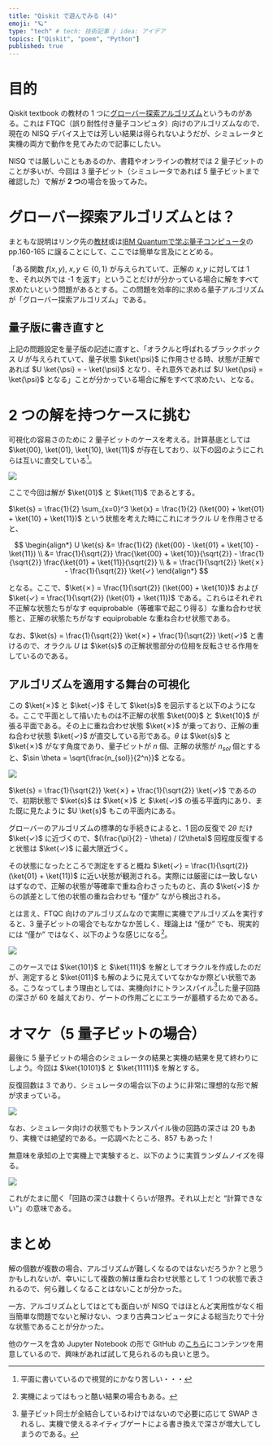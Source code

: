 ```yaml
---
title: "Qiskit で遊んでみる (4)"
emoji: "🪐"
type: "tech" # tech: 技術記事 / idea: アイデア
topics: ["Qiskit", "poem", "Python"]
published: true
---
```


# 目的

Qiskit textbook の教材の 1 つに[グローバー探索アルゴリズム](https://learn.qiskit.org/course/introduction/grovers-search-algorithm)というものがある。これは FTQC（誤り耐性付き量子コンピュタ）向けのアルゴリズムなので、現在の NISQ デバイス上では芳しい結果は得られないようだが、シミュレータと実機の両方で動作を見てみたので記事にしたい。

NISQ では厳しいこともあるのか、書籍やオンラインの教材では 2 量子ビットのことが多いが、今回は 3 量子ビット（シミュレータであれば 5 量子ビットまで確認した）で解が **2 つ**の場合を扱ってみた。

# グローバー探索アルゴリズムとは？

まともな説明はリンク先の[教材](https://learn.qiskit.org/course/introduction/grovers-search-algorithm)或は[IBM Quantumで学ぶ量子コンピュータ](https://www.shuwasystem.co.jp/book/9784798062808.html)の pp.160-165 に譲ることにして、ここでは簡単な言及にとどめる。

「ある関数 $f(x, y),\ x,y \in \{0, 1\}$ が与えられていて、正解の $x,y$ に対しては 1 を、それ以外では -1 を返す」ということだけが分かっている場合に解をすべて求めたいという問題があるとする。この問題を効率的に求める量子アルゴリズムが「グローバー探索アルゴリズム」である。

## 量子版に書き直すと

上記の問題設定を量子版の記述に直すと、「オラクルと呼ばれるブラックボックス $U$ が与えられていて、量子状態 $\ket{\psi}$ に作用させる時、状態が正解であれば $U \ket{\psi} = - \ket{\psi}$ となり、それ意外であれば $U \ket{\psi} = \ket{\psi}$ となる」ことが分かっている場合に解をすべて求めたい、となる。

# 2 つの解を持つケースに挑む

可視化の容易さのために 2 量子ビットのケースを考える。計算基底としては $\ket{00}, \ket{01}, \ket{10}, \ket{11}$ が存在しており、以下の図のようにこれらは互いに直交している[^1]。

[^1]: 平面に書いているので視覚的にかなり苦しい・・・

![](/images/dwd-qiskit04/001.png)

ここで今回は解が $\ket{01}$ と $\ket{11}$ であるとする。

$\ket{s} = \frac{1}{2} \sum_{x=0}^3 \ket{x} = \frac{1}{2} (\ket{00} + \ket{01} + \ket{10} + \ket{11})$ という状態を考えた時にこれにオラクル $U$ を作用させると、

$$
\begin{align*}
U \ket{s} &= \frac{1}{2} (\ket{00} - \ket{01} + \ket{10} - \ket{11}) \\
&= \frac{1}{\sqrt{2}} \frac{\ket{00} + \ket{10}}{\sqrt{2}} - \frac{1}{\sqrt{2}} \frac{\ket{01} + \ket{11}}{\sqrt{2}} \\
& = \frac{1}{\sqrt{2}} \ket{✗} - \frac{1}{\sqrt{2}} \ket{✓}
\end{align*}
$$

となる。ここで、$\ket{✗} = \frac{1}{\sqrt{2}} (\ket{00} + \ket{10})$ および $\ket{✓} = \frac{1}{\sqrt{2}} (\ket{01} + \ket{11})$ である。これらはそれぞれ不正解な状態たちがなす equiprobable（等確率で起こり得る）な重ね合わせ状態と、正解の状態たちがなす equiprobable な重ね合わせ状態である。

なお、$\ket{s} = \frac{1}{\sqrt{2}} \ket{✗} + \frac{1}{\sqrt{2}} \ket{✓}$ と書けるので、オラクル $U$ は $\ket{s}$ の正解状態部分の位相を反転させる作用をしているのである。

## アルゴリズムを適用する舞台の可視化

この $\ket{✗}$ と $\ket{✓}$ そして $\ket{s}$ を図示すると以下のようになる。ここで平面として描いたものは不正解の状態 $\ket{00}$ と $\ket{10}$ が張る平面である。その上に重ね合わせ状態 $\ket{✗}$ が乗っており、正解の重ね合わせ状態 $\ket{✓}$ が直交している形である。$\theta$ は $\ket{s}$ と $\ket{✗}$ がなす角度であり、量子ビットが $n$ 個、正解の状態が $n_{sol}$ 個とすると、$\sin \theta = \sqrt{\frac{n_{sol}}{2^n}}$ となる。

![](/images/dwd-qiskit04/002.png)

$\ket{s} = \frac{1}{\sqrt{2}} \ket{✗} + \frac{1}{\sqrt{2}} \ket{✓}$ であるので、初期状態で $\ket{s}$ は $\ket{✗}$ と $\ket{✓}$ の張る平面内にあり、また既に見たように $U \ket{s}$ もこの平面内にある。

グローバーのアルゴリズムの標準的な手続きによると、1 回の反復で $2\theta$ だけ $\ket{✓}$ に近づくので、$(\frac{\pi}{2} - \theta) / (2\theta)$ 回程度反復すると状態は $\ket{✓}$ に最大限近づく。

その状態になったところで測定をすると概ね $\ket{✓} = \frac{1}{\sqrt{2}} (\ket{01} + \ket{11})$ に近い状態が観測される。実際には厳密には一致しないはずなので、正解の状態が等確率で重ね合わさったものと、真の $\ket{✓}$ からの誤差として他の状態の重ね合わせも “僅か” ながら検出される。

とは言え、FTQC 向けのアルゴリズムなので実際に実機でアルゴリズムを実行すると、3 量子ビットの場合でもなかなか苦しく、理論上は “僅か” でも、現実的には “僅か” ではなく、以下のような感じになる[^2]。

[^2]: 実機によってはもっと酷い結果の場合もある。

![](/images/dwd-qiskit04/003.png)

このケースでは $\ket{101}$ と $\ket{111}$ を解としてオラクルを作成したのだが、測定すると $\ket{011}$ も解のように見えていてなかなか際どい状態である。こうなってしまう理由としては、実機向けにトランスパイル[^3]した量子回路の深さが 60 を越えており、ゲートの作用ごとにエラーが蓄積するためである。

[^3]: 量子ビット同士が全結合しているわけではないので必要に応じて SWAP されるし、実機で使えるネイティブゲートによる書き換えで深さが増大してしまうのである。

# オマケ（5 量子ビットの場合）

最後に 5 量子ビットの場合のシミュレータの結果と実機の結果を見て終わりにしよう。今回は $\ket{10101}$ と $\ket{11111}$ を解とする。

反復回数は 3 であり、シミュレータの場合以下のように非常に理想的な形で解が求まっている。

![](/images/dwd-qiskit04/004.png)

なお、シミュレータ向けの状態でもトランスパイル後の回路の深さは 20 もあり、実機では絶望的である。一応調べたところ、857 もあった！

無意味を承知の上で実機上で実験すると、以下のように実質ランダムノイズを得る。

![](/images/dwd-qiskit04/005.png)

これがたまに聞く「回路の深さは数十くらいが限界。それ以上だと “計算できない”」の意味である。

# まとめ

解の個数が複数の場合、アルゴリズムが難しくなるのではないだろうか？と思うかもしれないが、幸いにして複数の解は重ね合わせ状態として 1 つの状態で表されるので、何ら難しくなることはないことが分かった。

一方、アルゴリズムとしてはとても面白いが NISQ ではほとんど実用性がなく相当簡単な問題でないと解けない、つまり古典コンピュータによる総当たりで十分な状態であることが分かった。

他のケースを含め Jupyter Notebook の形で GitHub の[こちら](https://github.com/derwind/qiskit_applications/blob/c6d9c23b982c9f624f2517fb3e4b893777e73828/grover/grover.ipynb)にコンテンツを用意しているので、興味があれば試して見られるのも良いと思う。

